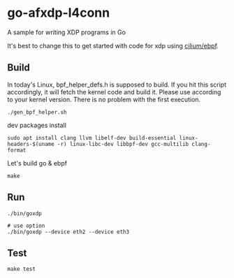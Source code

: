 # go-afxdp-l4conn
A sample for writing XDP programs in Go

It's best to change this to get started with code for xdp using [cilium/ebpf](https://github.com/cilium/ebpf).


## Build
In today's Linux, bpf_helper_defs.h is supposed to build.
If you hit this script accordingly, it will fetch the kernel code and build it.
Please use according to your kernel version.
There is no problem with the first execution.

```shell
./gen_bpf_helper.sh
```

dev packages install

```shell
sudo apt install clang llvm libelf-dev build-essential linux-headers-$(uname -r) linux-libc-dev libbpf-dev gcc-multilib clang-format
```

Let's build go & ebpf
```shell
make
```

## Run
```shell
./bin/goxdp

# use option
./bin/goxdp --device eth2 --device eth3
```

## Test
```shell
make test
```
